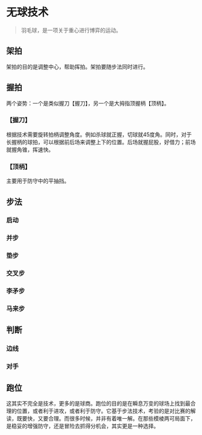 # 无球技术

> 羽毛球，是一项关于重心进行博弈的运动。

## 架拍
架拍的目的是调整中心，帮助挥拍。架拍要随步法同时进行。

## 握拍
两个姿势：一个是类似握刀【握刀】，另一个是大拇指顶握柄【顶柄】。

### 【握刀】
根据技术需要旋转拍柄调整角度。例如杀球就正握，切球就45度角。同时，对于长握柄的球拍，可以根据前后场来调整上下的位置。后场就握屁股，好借力；前场就握角锥，挥速快。

### 【顶柄】
主要用于防守中的平抽挡。

## 步法
### 启动
### 并步
### 垫步
### 交叉步
### 李矛步
### 马来步

## 判断
### 边线
### 对手

## 跑位
这其实不完全是技术，更多的是球商。跑位的目的是在瞬息万变的球场上找到最合理的位置，或者利于进攻，或者利于防守。它基于步法技术，考验的是对比赛的解读，既要快，又要合理。而很多时候，并非有着唯一解。在那些模棱两可局面下，是稳妥的增强防守，还是冒险去抓得分机会，其实更是一种选择。

